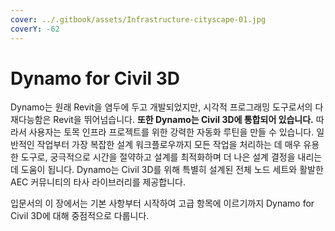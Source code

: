 ```yaml
---
cover: ../.gitbook/assets/Infrastructure-cityscape-01.jpg
coverY: -62
---
```



# Dynamo for Civil 3D

Dynamo는 원래 Revit을 염두에 두고 개발되었지만, 시각적 프로그래밍 도구로서의 다재다능함은 Revit을 뛰어넘습니다. **또한 Dynamo는 Civil 3D에 통합되어 있습니다.** 따라서 사용자는 토목 인프라 프로젝트를 위한 강력한 자동화 루틴을 만들 수 있습니다. 일반적인 작업부터 가장 복잡한 설계 워크플로우까지 모든 작업을 처리하는 데 매우 유용한 도구로, 궁극적으로 시간을 절약하고 설계를 최적화하며 더 나은 설계 결정을 내리는 데 도움이 됩니다. Dynamo는 Civil 3D를 위해 특별히 설계된 전체 노드 세트와 활발한 AEC 커뮤니티의 타사 라이브러리를 제공합니다.

입문서의 이 장에서는 기본 사항부터 시작하여 고급 항목에 이르기까지 Dynamo for Civil 3D에 대해 중점적으로 다룹니다.
